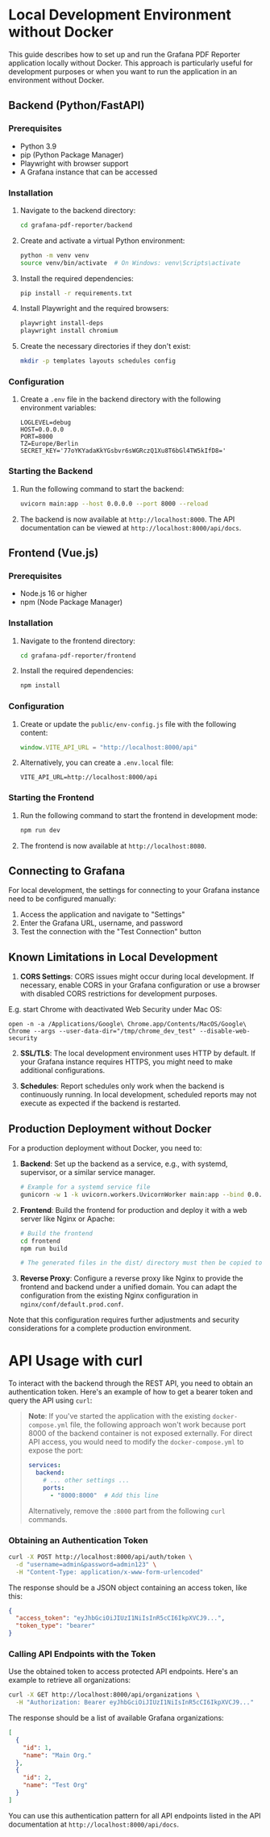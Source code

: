 # Local Development Environment without Docker

This guide describes how to set up and run the Grafana PDF Reporter application locally without Docker. This approach is particularly useful for development purposes or when you want to run the application in an environment without Docker.

## Backend (Python/FastAPI)

### Prerequisites

- Python 3.9
- pip (Python Package Manager)
- Playwright with browser support
- A Grafana instance that can be accessed

### Installation

1. Navigate to the backend directory:
   ```bash
   cd grafana-pdf-reporter/backend
   ```

2. Create and activate a virtual Python environment:
   ```bash
   python -m venv venv
   source venv/bin/activate  # On Windows: venv\Scripts\activate
   ```

3. Install the required dependencies:
   ```bash
   pip install -r requirements.txt
   ```

4. Install Playwright and the required browsers:
   ```bash
   playwright install-deps
   playwright install chromium
   ```
   
5. Create the necessary directories if they don't exist:
   ```bash
   mkdir -p templates layouts schedules config
   ```

### Configuration

1. Create a `.env` file in the backend directory with the following environment variables:
   ```
   LOGLEVEL=debug
   HOST=0.0.0.0
   PORT=8000
   TZ=Europe/Berlin
   SECRET_KEY='77oYKYadaKkYGsbvr6sWGRczQ1Xu8T6bGl4TW5kIfD8='
   ```

### Starting the Backend

1. Run the following command to start the backend:
   ```bash
   uvicorn main:app --host 0.0.0.0 --port 8000 --reload
   ```

2. The backend is now available at `http://localhost:8000`. The API documentation can be viewed at `http://localhost:8000/api/docs`.

## Frontend (Vue.js)

### Prerequisites

- Node.js 16 or higher
- npm (Node Package Manager)

### Installation

1. Navigate to the frontend directory:
   ```bash
   cd grafana-pdf-reporter/frontend
   ```

2. Install the required dependencies:
   ```bash
   npm install
   ```

### Configuration

1. Create or update the `public/env-config.js` file with the following content:
   ```javascript
   window.VITE_API_URL = "http://localhost:8000/api"
   ```

2. Alternatively, you can create a `.env.local` file:
   ```
   VITE_API_URL=http://localhost:8000/api
   ```

### Starting the Frontend

1. Run the following command to start the frontend in development mode:
   ```bash
   npm run dev
   ```

2. The frontend is now available at `http://localhost:8080`.

## Connecting to Grafana

For local development, the settings for connecting to your Grafana instance need to be configured manually:

1. Access the application and navigate to "Settings"
2. Enter the Grafana URL, username, and password
3. Test the connection with the "Test Connection" button

## Known Limitations in Local Development

1. **CORS Settings**: CORS issues might occur during local development. If necessary, enable CORS in your Grafana configuration or use a browser with disabled CORS restrictions for development purposes.

E.g. start Chrome with deactivated Web Security under Mac OS:

`open -n -a /Applications/Google\ Chrome.app/Contents/MacOS/Google\ Chrome --args --user-data-dir="/tmp/chrome_dev_test" --disable-web-security`

2. **SSL/TLS**: The local development environment uses HTTP by default. If your Grafana instance requires HTTPS, you might need to make additional configurations.

3. **Schedules**: Report schedules only work when the backend is continuously running. In local development, scheduled reports may not execute as expected if the backend is restarted.

## Production Deployment without Docker

For a production deployment without Docker, you need to:

1. **Backend**: Set up the backend as a service, e.g., with systemd, supervisor, or a similar service manager.
   ```bash
   # Example for a systemd service file
   gunicorn -w 1 -k uvicorn.workers.UvicornWorker main:app --bind 0.0.0.0:8000
   ```

2. **Frontend**: Build the frontend for production and deploy it with a web server like Nginx or Apache:
   ```bash
   # Build the frontend
   cd frontend
   npm run build
   
   # The generated files in the dist/ directory must then be copied to the web server
   ```

3. **Reverse Proxy**: Configure a reverse proxy like Nginx to provide the frontend and backend under a unified domain. You can adapt the configuration from the existing Nginx configuration in `nginx/conf/default.prod.conf`.

Note that this configuration requires further adjustments and security considerations for a complete production environment.

# API Usage with curl

To interact with the backend through the REST API, you need to obtain an authentication token. Here's an example of how to get a bearer token and query the API using `curl`:

> **Note**: If you've started the application with the existing `docker-compose.yml` file, the following approach won't work because port 8000 of the backend container is not exposed externally. For direct API access, you would need to modify the `docker-compose.yml` to expose the port:
> ```yaml
> services:
>   backend:
>     # ... other settings ...
>     ports:
>       - "8000:8000"  # Add this line
> ```
> Alternatively, remove the `:8000` part from the following `curl` commands.

### Obtaining an Authentication Token

```bash
curl -X POST http://localhost:8000/api/auth/token \
  -d "username=admin&password=admin123" \
  -H "Content-Type: application/x-www-form-urlencoded"
```

The response should be a JSON object containing an access token, like this:

```json
{
  "access_token": "eyJhbGciOiJIUzI1NiIsInR5cCI6IkpXVCJ9...",
  "token_type": "bearer"
}
```

### Calling API Endpoints with the Token

Use the obtained token to access protected API endpoints. Here's an example to retrieve all organizations:

```bash
curl -X GET http://localhost:8000/api/organizations \
  -H "Authorization: Bearer eyJhbGciOiJIUzI1NiIsInR5cCI6IkpXVCJ9..."
```

The response should be a list of available Grafana organizations:

```json
[
  {
    "id": 1,
    "name": "Main Org."
  },
  {
    "id": 2,
    "name": "Test Org"
  }
]
```

You can use this authentication pattern for all API endpoints listed in the API documentation at `http://localhost:8000/api/docs`.

